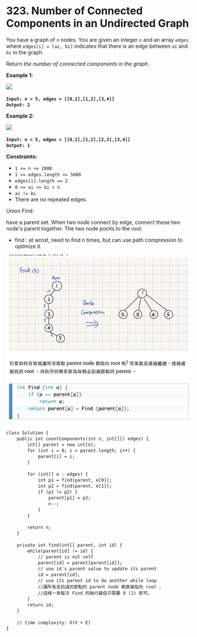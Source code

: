 # 323. Number of Connected Components in an Undirected Graph

You have a graph of `n` nodes. You are given an integer `n` and an array `edges` where `edges[i] = [ai, bi]` indicates that there is an edge between `ai` and `bi` in the graph.

Return _the number of connected components in the graph_.

&#x20;

**Example 1:**

![](https://assets.leetcode.com/uploads/2021/03/14/conn1-graph.jpg)

<pre><code><strong>Input: n = 5, edges = [[0,1],[1,2],[3,4]]
</strong><strong>Output: 2
</strong></code></pre>

**Example 2:**

![](https://assets.leetcode.com/uploads/2021/03/14/conn2-graph.jpg)

<pre><code><strong>Input: n = 5, edges = [[0,1],[1,2],[2,3],[3,4]]
</strong><strong>Output: 1
</strong></code></pre>

&#x20;

**Constraints:**

* `1 <= n <= 2000`
* `1 <= edges.length <= 5000`
* `edges[i].length == 2`
* `0 <= ai <= bi < n`
* `ai != bi`
* There are no repeated edges.

Union Find:&#x20;

have a parent set. When two node connect by edge, connect these two node's parent together. The two node points to the root.

* find : at wrost, need to find n times, but can use path compression to optimize it.&#x20;

![](<../../../.gitbook/assets/Screenshot 2023-09-28 at 8.37.12 PM.png>)

```
class Solution {
    public int countComponents(int n, int[][] edges) {
        int[] parent = new int[n];
        for (int i = 0; i < parent.length; i++) {
            parent[i] = i;
        }

        for (int[] e : edges) {
            int p1 = find(parent, e[0]);
            int p2 = find(parent, e[1]);
            if (p1 != p2) {
                parent[p1] = p2;
                n--;
            }
        }

        return n;
    }

    private int find(int[] parent, int id) {
        while(parent[id] != id) {
            // parent is not self
            parent[id] = parent[parent[id]];
            // use id's parent value to update its parent
            id = parent[id];
            // use its parent id to do another while loop
            //讓所有走訪過的節點的 parent node 都直接指向 root ，
            //這樣一來每次 Find 的執行最佳只需要 O (1) 即可。
        }
        return id;
    }

    // time complexity: O(V + E)
}
```
